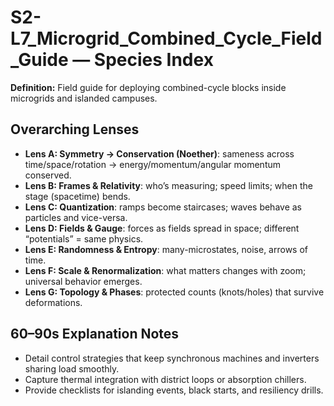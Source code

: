 # S2-L7_Microgrid_Combined_Cycle_Field_Guide — Species Index
**Definition:** Field guide for deploying combined-cycle blocks inside microgrids and islanded campuses.

## Overarching Lenses

- **Lens A: Symmetry -> Conservation (Noether)**: sameness across time/space/rotation → energy/momentum/angular momentum conserved.
- **Lens B: Frames & Relativity**: who’s measuring; speed limits; when the stage (spacetime) bends.
- **Lens C: Quantization**: ramps become staircases; waves behave as particles and vice-versa.
- **Lens D: Fields & Gauge**: forces as fields spread in space; different “potentials” = same physics.
- **Lens E: Randomness & Entropy**: many-microstates, noise, arrows of time.
- **Lens F: Scale & Renormalization**: what matters changes with zoom; universal behavior emerges.
- **Lens G: Topology & Phases**: protected counts (knots/holes) that survive deformations.

## 60–90s Explanation Notes
- Detail control strategies that keep synchronous machines and inverters sharing load smoothly.
- Capture thermal integration with district loops or absorption chillers.
- Provide checklists for islanding events, black starts, and resiliency drills.
